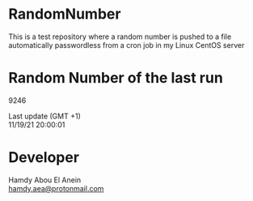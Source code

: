# RandomNumber    
This is a test repository where a random number is pushed to a file automatically passwordless from a cron job in my Linux CentOS server    
# Random Number of the last run   
9246
      
Last update (GMT +1)    
11/19/21 20:00:01
# Developer    
Hamdy Abou El Anein   
hamdy.aea@protonmail.com
